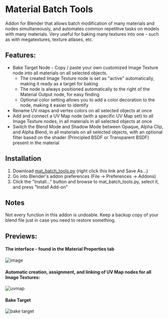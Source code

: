 # Material Batch Tools
Addon for Blender that allows batch modification of many materials and nodes simultaneously, and automates common repetitive tasks on models with many materials. Very useful for baking many textures into one - such as with megatextures, texture atlases, etc.

## Features:
- Bake Target Node - Copy / paste your own customized Image Texture node into all materials on all selected objects.
	- The created Image Texture node is set as "active" automatically, making it ready as a target for baking
	- The node is always positioned automatically to the right of the Material Output node, for easy finding
	- Optional color setting allows you to add a color decoration to the node, making it easier to identify
- Rename UV maps and vertex colors on all selected objects at once
- Add and connect a UV Map node (with a specific UV Map set) to all Image Texture nodes, in all materials in all selected objects at once
- Switch the Blend Mode and Shadow Mode between Opaque, Alpha Clip, and Alpha Blend, in all materials on all selected objects, with an optional filter based on the shader (Principled BSDF or Transparent BSDF) present in the material

## Installation
1. Download [mat_batch_tools.py](https://github.com/theanine3D/mat-batch-tools/raw/main/mat_batch_tools.py) (right click this link and Save As...)
2. Go into Blender's addon preferences (File → Preferences → Addons)
3. Click the "Install..." button and browse to mat_batch_tools.py, select it, and press "Install Add-on"

## Notes
Not every function in this addon is undoable. Keep a backup copy of your blend file just in case you need to restore something.

## Previews:
#### The interface - found in the Material Properties tab
![image](https://user-images.githubusercontent.com/88953117/209455390-b8bcaa51-363e-462a-ba9f-5e0dbb41e6cc.png)

#### Automatic creation, assignment, and linking of UV Map nodes for all Image Textures:
![uvmap](https://user-images.githubusercontent.com/88953117/209455488-7ef92550-09c1-439a-ae89-39ad8fc48348.gif)

#### Bake Target
![bake target](https://user-images.githubusercontent.com/88953117/209455528-a3690ce7-2004-47b0-acf5-56c7c9eac398.gif)
